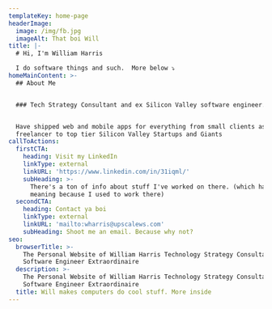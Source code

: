 ```yaml
---
templateKey: home-page
headerImage:
  image: /img/fb.jpg
  imageAlt: That boi Will
title: |-
  # Hi, I'm William Harris

  I do software things and such.  More below ⤵️
homeMainContent: >-
  ## About Me


  ### Tech Strategy Consultant and ex Silicon Valley software engineer. 


  Have shipped web and mobile apps for everything from small clients as a
  freelancer to top tier Silicon Valley Startups and Giants
callToActions:
  firstCTA:
    heading: Visit my LinkedIn
    linkType: external
    linkURL: 'https://www.linkedin.com/in/31iqml/'
    subHeading: >-
      There's a ton of info about stuff I've worked on there. (which has double
      meaning because I used to work there)
  secondCTA:
    heading: Contact ya boi
    linkType: external
    linkURL: 'mailto:wharris@upscalews.com'
    subHeading: Shoot me an email. Because why not?
seo:
  browserTitle: >-
    The Personal Website of William Harris Technology Strategy Consultant and
    Software Engineer Extraordinaire
  description: >-
    The Personal Website of William Harris Technology Strategy Consultant and
    Software Engineer Extraordinaire
  title: Will makes computers do cool stuff. More inside
---
```



